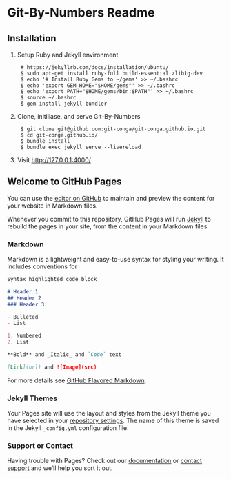 # Git-By-Numbers Readme

## Installation

1. Setup Ruby and Jekyll environment
    
        # https://jekyllrb.com/docs/installation/ubuntu/
        $ sudo apt-get install ruby-full build-essential zlib1g-dev
        $ echo '# Install Ruby Gems to ~/gems' >> ~/.bashrc
        $ echo 'export GEM_HOME="$HOME/gems"' >> ~/.bashrc
        $ echo 'export PATH="$HOME/gems/bin:$PATH"' >> ~/.bashrc
        $ source ~/.bashrc
        $ gem install jekyll bundler

2. Clone, initiliase, and serve Git-By-Numbers

        $ git clone git@github.com:git-conga/git-conga.github.io.git
        $ cd git-conga.github.io/
        $ bundle install
        $ bundle exec jekyll serve --livereload

3. Visit http://127.0.0.1:4000/

## Welcome to GitHub Pages

You can use the [editor on GitHub](https://github.com/git-conga/git-conga/edit/main/README.md) to maintain and preview the content for your website in Markdown files.

Whenever you commit to this repository, GitHub Pages will run [Jekyll](https://jekyllrb.com/) to rebuild the pages in your site, from the content in your Markdown files.

### Markdown

Markdown is a lightweight and easy-to-use syntax for styling your writing. It includes conventions for

```markdown
Syntax highlighted code block

# Header 1
## Header 2
### Header 3

- Bulleted
- List

1. Numbered
2. List

**Bold** and _Italic_ and `Code` text

[Link](url) and ![Image](src)
```

For more details see [GitHub Flavored Markdown](https://guides.github.com/features/mastering-markdown/).

### Jekyll Themes

Your Pages site will use the layout and styles from the Jekyll theme you have selected in your [repository settings](https://github.com/git-conga/git-conga/settings). The name of this theme is saved in the Jekyll `_config.yml` configuration file.

### Support or Contact

Having trouble with Pages? Check out our [documentation](https://docs.github.com/categories/github-pages-basics/) or [contact support](https://github.com/contact) and we’ll help you sort it out.
